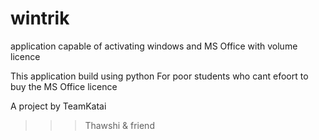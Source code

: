 # wintrik
application capable of activating windows and MS Office with volume licence

This application build using python
For poor students who cant efoort to buy the MS Office licence  

A project by TeamKatai
>>>Thawshi & friend
